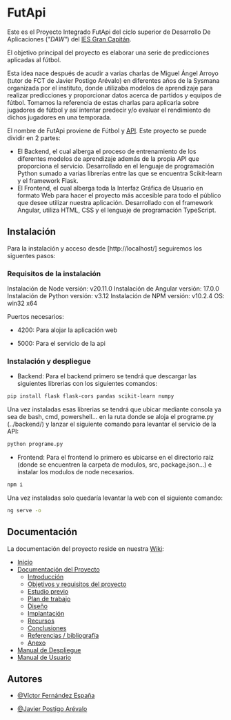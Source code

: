 # FutApi

Este es el Proyecto Integrado FutApi del ciclo superior de Desarrollo De Aplicaciones (_"DAW"_) del [IES Gran Capitán](https://informatica.iesgrancapitan.org).

El objetivo principal del proyecto es elaborar una serie de predicciones aplicadas al fútbol.

Esta idea nace después de acudir a varias charlas de Miguel Ángel Arroyo (tutor de FCT de Javier Postigo Arévalo) en diferentes años de la Sysmana organizada por el instituto, donde utilizaba modelos de aprendizaje para realizar predicciones y proporcionar datos acerca de partidos y equipos de fútbol. Tomamos la referencia de estas charlas para aplicarla sobre jugadores de fútbol y así intentar predecir y/o evaluar el rendimiento de dichos jugadores en una temporada.

El nombre de FutApi proviene de Fútbol y [API](https://aws.amazon.com/es/what-is/api/#:~:text=en%20su%20tel%C3%A9fono.-,%C2%BFQu%C3%A9%20significa%20API%3F,de%20servicio%20entre%20dos%20aplicaciones.).
Este proyecto se puede dividir en 2 partes:

- El Backend, el cual alberga el proceso de entrenamiento de los diferentes modelos de aprendizaje además de la propia API que proporciona el servicio. Desarrollado en el lenguaje de programación Python sumado a varias librerías entre las que se encuentra Scikit-learn y el framework Flask.
- El Frontend, el cual alberga toda la Interfaz Gráfica de Usuario en formato Web para hacer el proyecto más accesible para todo el público que desee utilizar nuestra aplicación. Desarrollado con el framework Angular, utiliza HTML, CSS y el lenguaje de programación TypeScript.

## Instalación

Para la instalación y acceso desde [http://localhost/] seguiremos los siguentes pasos:

### Requisitos de la instalación

Instalación de Node versión: v20.11.0
Instalación de Angular versión: 17.0.0
Instalación de Python versión: v3.12
Instalación de NPM versión: v10.2.4
OS: win32 x64


Puertos necesarios:

- 4200: Para alojar la aplicación web

- 5000: Para el servicio de la api

### Instalación y despliegue

* Backend: Para el backend primero se tendrá que descargar las siguientes librerias con los siguientes comandos:

```bash
pip install flask flask-cors pandas scikit-learn numpy
```

Una vez instaladas esas librerias se tendrá que ubicar mediante consola ya sea de bash, cmd, powershell... en la ruta donde se aloja el programe.py (../backend/) y lanzar el siguiente comando para levantar el servicio de la API:

```bash
python programe.py
```

* Frontend: Para el frontend lo primero es ubicarse en el directorio raiz (donde se encuentren la carpeta de modulos, src, package.json...) e instalar los modulos de node necesarios.

```bash
npm i
```

Una vez instaladas solo quedaría levantar la web con el siguiente comando:

```bash
ng serve -o
```

## Documentación

La documentación del proyecto reside en nuestra [Wiki](https://github.com/victorfernandezesp/FutApi/wiki):

- [Inicio](https://github.com/victorfernandezesp/FutApi/wiki)
- [Documentación del Proyecto](https://github.com/victorfernandezesp/FutApi/wiki/FutApiDoc)
  - [Introducción](https://github.com/victorfernandezesp/FutApi/wiki/1_Introduccion)
  - [Objetivos y requisitos del proyecto](https://github.com/victorfernandezesp/FutApi/wiki/2_Objetivos_Y_Requisitos)
  - [Estudio previo](https://github.com/victorfernandezesp/FutApi/wiki/3_Estudio_Previo)
  - [Plan de trabajo](https://github.com/victorfernandezesp/FutApi/wiki/4_Plan_De_Trabajo)
  - [Diseño]()
  - [Implantación](https://github.com/victorfernandezesp/FutApi/wiki/6_Implantacion)
  - [Recursos](https://github.com/victorfernandezesp/FutApi/wiki/7_Recursos)
  - [Conclusiones](https://github.com/victorfernandezesp/FutApi/wiki/8_Conclusiones)
  - [Referencias / bibliografía](https://github.com/victorfernandezesp/FutApi/wiki/9_Referencias_Bibliografia)
  - [Anexo](https://github.com/victorfernandezesp/FutApi/wiki/10_Anexo)
- [Manual de Despliegue](https://github.com/victorfernandezesp/FutApi/wiki/Manual_Despliegue)
- [Manual de Usuario](https://github.com/victorfernandezesp/FutApi/wiki/Manual_Usuario)

## Autores

- [@Víctor Fernández España](https://github.com/victorfernandezesp)

- [@Javier Postigo Arévalo](https://github.com/JavierPA3)
